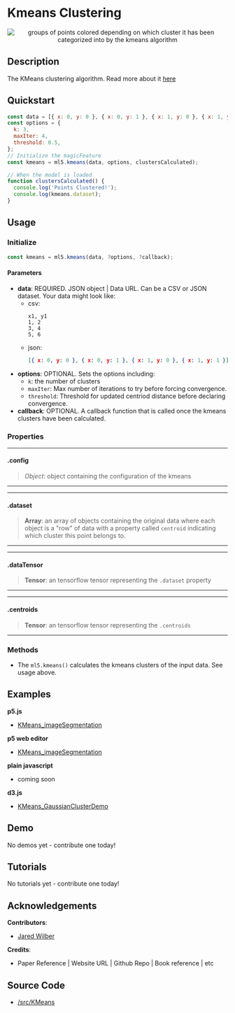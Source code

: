 # Kmeans Clustering

<center>
    <img style="display:block; max-height:20rem" alt="groups of points colored depending on which cluster it has been categorized into by the kmeans algorithm" src="_media/reference__header-kmeans.png">
</center>


## Description

The KMeans clustering algorithm. Read more about it [here](https://en.wikipedia.org/wiki/K-means_clustering)

## Quickstart

```js
const data = [{ x: 0, y: 0 }, { x: 0, y: 1 }, { x: 1, y: 0 }, { x: 1, y: 1 }];
const options = {
  k: 3,
  maxIter: 4,
  threshold: 0.5,
};
// Initialize the magicFeature
const kmeans = ml5.kmeans(data, options, clustersCalculated);

// When the model is loaded
function clustersCalculated() {
  console.log('Points Clustered!');
  console.log(kmeans.dataset);
}

```


## Usage

### Initialize

```js
const kmeans = ml5.kmeans(data, ?options, ?callback);
```

#### Parameters
* **data**: REQUIRED. JSON object | Data URL. Can be a CSV or JSON dataset. Your data might look like:
  * csv:
    ```csv
    x1, y1
    1, 2
    3, 4
    5, 6
    ```
  * json:
    ```json
    [{ x: 0, y: 0 }, { x: 0, y: 1 }, { x: 1, y: 0 }, { x: 1, y: 1 }]
    ```
* **options**: OPTIONAL. Sets the options including:
  * `k`: the number of clusters
  * `maxIter`: Max number of iterations to try before forcing convergence.
  * `threshold`: Threshold for updated centriod distance before declaring convergence.
* **callback**: OPTIONAL. A callback function that is called once the kmeans clusters have been calculated.


### Properties


***
#### .config
> *Object*: object containing the configuration of the kmeans
***

***
#### .dataset
> **Array**: an array of objects containing the original data where each object is a "row" of data with a property called `centroid` indicating which cluster this point belongs to.
***
***
#### .dataTensor
> **Tensor**: an tensorflow tensor representing the `.dataset` property
***
***
#### .centroids
> **Tensor**: an tensorflow tensor representing the `.centroids`
***



### Methods


* The `ml5.kmeans()` calculates the kmeans clusters of the input data. See usage above.


## Examples

**p5.js**
* [KMeans_imageSegmentation](https://github.com/ml5js/ml5-examples/tree/development/p5js/KMeans/KMeans_imageSegmentation/)

**p5 web editor**
* [KMeans_imageSegmentation](https://editor.p5js.org/ml5/sketches/KMeans_imageSegmentation/)

**plain javascript**
* coming soon

**d3.js**
* [KMeans_GaussianClusterDemo](https://github.com/ml5js/ml5-examples/tree/development/d3/KMeans/KMeans_GaussianClusterDemo)

## Demo

No demos yet - contribute one today!

## Tutorials

No tutorials yet - contribute one today!


## Acknowledgements

**Contributors**:
  * [Jared Wilber](https://www.jwilber.me/)

**Credits**:
  * Paper Reference | Website URL | Github Repo | Book reference | etc

## Source Code

* [/src/KMeans](https://github.com/ml5js/ml5-library/tree/development/src/KMeans)
